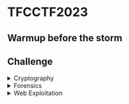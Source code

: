 # **TFCCTF2023**
## Warmup before the storm

## **Challenge**
<details>
 <summary>Cryptography</summary>
  
  * [**DIZZY**](https://github.com/TITANs1506/CTF-Writeups/tree/main/PicoCTF%202023/Cryptography/HideToSee)
  * [**MAYDAY!**](https://github.com/TITANs1506/CTF-Writeups/tree/main/PicoCTF%202023/Cryptography/HideToSee)
  
</details>


<details>
 <summary>Forensics</summary>
  
  * [**SOME TRAFFIC**](https://github.com/TITANs1506/CTF-Writeups/tree/main/PicoCTF%202023/Forensics/FindandOpen)

  
</details>


<details>
 <summary>Web Exploitation</summary>
  
  * [**BABY DUCKY NOTES**](https://github.com/TITANs1506/CTF-Writeups/tree/main/TFCCTF2023/Web/BABY%20DUCKY%20NOTES)
  
</details>
